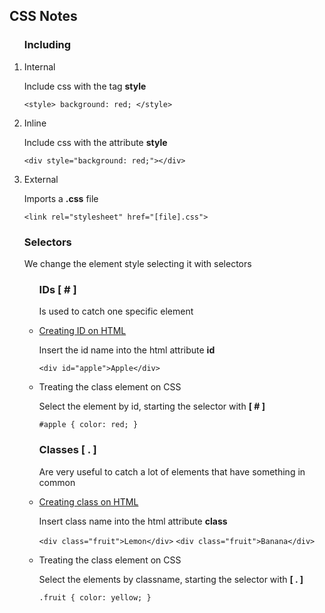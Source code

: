 <h2>CSS Notes</h2>

<ol>
<h3>Including</h3>
<li>Internal</li>

<p>Include css with the tag <strong> style</strong></p>

`<style> background: red; </style>`

<li>Inline</li>

<p>Include css with the attribute <strong>style</strong></p>

`<div style="background: red;"></div>`

<li>External</li>

<p>Imports a <strong>.css</strong> file</p>

`<link rel="stylesheet" href="[file].css">`

</ol>

<ul>

<h3>Selectors</h3>

<p>We change the element style selecting it with selectors</p>

<ul>

<h3>IDs [ # ]</h3>

<p>Is used to catch one specific element</p>

<li><u>Creating ID on HTML</u></li>

<p>Insert the id name into the html attribute <strong>id</strong></p>

`<div id="apple">Apple</div>`

<li>Treating the class element on CSS</li>

<p>Select the element by id, starting the selector with <strong>[ # ]</strong></p>

`#apple { color: red; }`

</ul>

<ul>

<h3>Classes [ . ]</h3>

<p>Are very useful to catch a lot of elements that have something in common</p>

<li><u>Creating class on HTML</u></li>

<p>Insert class name into the html attribute <strong>class</strong></p>

`<div class="fruit">Lemon</div>`
`<div class="fruit">Banana</div>`

<li>Treating the class element on CSS</li>

<p>Select the elements by classname, starting the selector with <strong>[ . ]</strong></p>

`.fruit { color: yellow; }`

</ul>


</ul>


